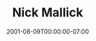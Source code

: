 ---
title: Nick Mallick
date: 2001-08-09T00:00:00-07:00
tags:
  - eagle
description:
draft: false
---
